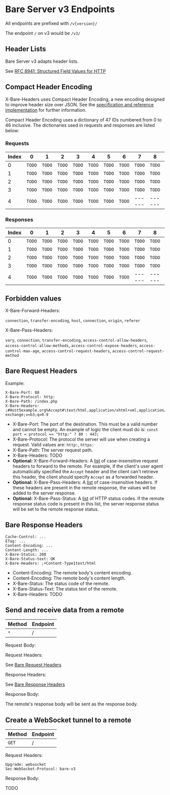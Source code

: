 # Bare Server v3 Endpoints

All endpoints are prefixed with `/v{version}/`

The endpoint `/` on v3 would be `/v3/`

## Header Lists

Bare Server v3 adapts header lists.

See [RFC 8941: Structured Field Values for HTTP](https://www.rfc-editor.org/rfc/rfc8941.html#section-3.1)

## Compact Header Encoding

X-Bare-Headers uses Compact Header Encoding, a new encoding designed to improve header size over JSON.
See the [specification and reference implementation](./compact-header-encoding/) for further information.

Compact Header Encoding uses a dictionary of 47 IDs numbered from 0 to 46 inclusive.
The dictionaries used in requests and responses are listed below:

### Requests

| Index |    0   |    1   |    2   |    3   |    4   |    5   |    6   |    7   |    8   |    9   |
| ----- | ------ | ------ | ------ | ------ | ------ | ------ | ------ | ------ | ------ | ------ |
|   0   | `TODO` | `TODO` | `TODO` | `TODO` | `TODO` | `TODO` | `TODO` | `TODO` | `TODO` | `TODO` |
|   1   | `TODO` | `TODO` | `TODO` | `TODO` | `TODO` | `TODO` | `TODO` | `TODO` | `TODO` | `TODO` |
|   2   | `TODO` | `TODO` | `TODO` | `TODO` | `TODO` | `TODO` | `TODO` | `TODO` | `TODO` | `TODO` |
|   3   | `TODO` | `TODO` | `TODO` | `TODO` | `TODO` | `TODO` | `TODO` | `TODO` | `TODO` | `TODO` |
|   4   | `TODO` | `TODO` | `TODO` | `TODO` | `TODO` | `TODO` | `TODO` | ------ | ------ | ------ |

### Responses

| Index |    0   |    1   |    2   |    3   |    4   |    5   |    6   |    7   |    8   |    9   |
| ----- | ------ | ------ | ------ | ------ | ------ | ------ | ------ | ------ | ------ | ------ |
|   0   | `TODO` | `TODO` | `TODO` | `TODO` | `TODO` | `TODO` | `TODO` | `TODO` | `TODO` | `TODO` |
|   1   | `TODO` | `TODO` | `TODO` | `TODO` | `TODO` | `TODO` | `TODO` | `TODO` | `TODO` | `TODO` |
|   2   | `TODO` | `TODO` | `TODO` | `TODO` | `TODO` | `TODO` | `TODO` | `TODO` | `TODO` | `TODO` |
|   3   | `TODO` | `TODO` | `TODO` | `TODO` | `TODO` | `TODO` | `TODO` | `TODO` | `TODO` | `TODO` |
|   4   | `TODO` | `TODO` | `TODO` | `TODO` | `TODO` | `TODO` | `TODO` | ------ | ------ | ------ |

## Forbidden values

X-Bare-Forward-Headers:

`connection`, `transfer-encoding`, `host`, `connection`, `origin`, `referer`

X-Bare-Pass-Headers:

`vary`, `connection`, `transfer-encoding`, `access-control-allow-headers`, `access-control-allow-methods`, `access-control-expose-headers`, `access-control-max-age`, `access-control-request-headers`, `access-control-request-method`

## Bare Request Headers

Example:
```
X-Bare-Port: 80
X-Bare-Protocol: http:
X-Bare-Path: /index.php
X-Bare-Headers: ;#Host5example.org%Accept#\text/html,application/xhtml+xml,application/xml;q=0.9,image/webp,image/apng,*/*;q=0.8,application/signed-exchange;v=b3;q=0.9
```

- X-Bare-Port: The port of the destination. This must be a valid number and cannot be empty. An example of logic the client must do is: `const port = protocol == "http:" ? 80 : 443;`
- X-Bare-Protocol: The protocol the server will use when creating a request. Valid values are: `http:`, `https:`
- X-Bare-Path: The server request path.
- X-Bare-Headers: TODO
- **Optional:** X-Bare-Forward-Headers: A [list](#header-lists) of case-insensitive request headers to forward to the remote. For example, if the client's user agent automatically specified the `Accept` header and the client can't retrieve this header, the client should specify `Accept` as a forwarded header.
- **Optional:** X-Bare-Pass-Headers: A [list](#header-lists) of case-insensitive headers. If these headers are present in the remote response, the values will be added to the server response.
- **Optional:** X-Bare-Pass-Status: A [list](#header-lists) of HTTP status codes. If the remote response status code is present in this list, the server response status will be set to the remote response status.

## Bare Response Headers

```
Cache-Control: ...
ETag: ...
Content-Encoding: ...
Content-Length: ...
X-Bare-Status: 200
X-Bare-Status-text: OK
X-Bare-Headers: ;+Content-Type1text/html
```

- Content-Encoding: The remote body's content encoding.
- Content-Encoding: The remote body's content length.
- X-Bare-Status: The status code of the remote.
- X-Bare-Status-Text: The status text of the remote.
- X-Bare-Headers: TODO

## Send and receive data from a remote

| Method | Endpoint   |
| -------- | -------------- |
| `*`    | /          |

Request Body:

Request Headers:

See [Bare Request Headers](#bare-request-headers)

Response Headers:

See [Bare Response Headers](#bare-response-headers)

Response Body:

The remote's response body will be sent as the response body.

## Create a WebSocket tunnel to a remote

| Method | Endpoint  |
| -------- | ------------- |
| `GET`  | /         |

Request Headers:

```
Upgrade: websocket
Sec-WebSocket-Protocol: bare-v3
```

Response Body:

TODO